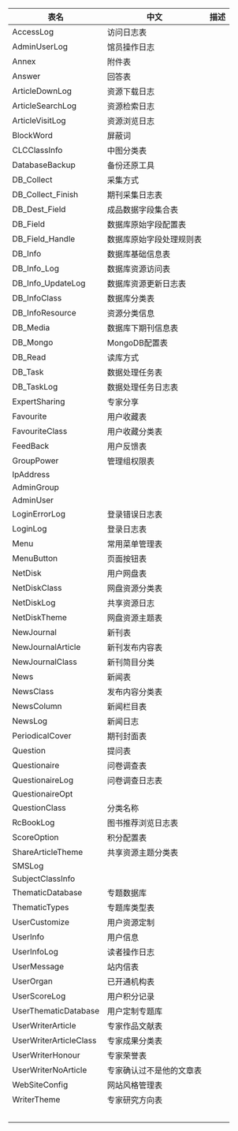 | 表名                   | 中文                     | 描述 |
| ---------------------- | ------------------------ | ---- |
| AccessLog              | 访问日志表               |      |
| AdminUserLog           | 馆员操作日志             |      |
| Annex                  | 附件表                   |      |
| Answer                 | 回答表                   |      |
| ArticleDownLog         | 资源下载日志             |      |
| ArticleSearchLog       | 资源检索日志             |      |
| ArticleVisitLog        | 资源浏览日志             |      |
| BlockWord              | 屏蔽词                   |      |
| CLCClassInfo           | 中图分类表               |      |
| DatabaseBackup         | 备份还原工具             |      |
| DB_Collect             | 采集方式                 |      |
| DB_Collect_Finish      | 期刊采集日志表           |      |
| DB_Dest_Field          | 成品数据字段集合表       |      |
| DB_Field               | 数据库原始字段配置表     |      |
| DB_Field_Handle        | 数据库原始字段处理规则表 |      |
| DB_Info                | 数据库基础信息表         |      |
| DB_Info_Log            | 数据库资源访问表         |      |
| DB_Info_UpdateLog      | 数据库资源更新日志表     |      |
| DB_InfoClass           | 数据库分类表             |      |
| DB_InfoResource        | 资源分类信息             |      |
| DB_Media               | 数据库下期刊信息表       |      |
| DB_Mongo               | MongoDB配置表            |      |
| DB_Read                | 读库方式                 |      |
| DB_Task                | 数据处理任务表           |      |
| DB_TaskLog             | 数据处理任务日志表       |      |
| ExpertSharing          | 专家分享                 |      |
| Favourite              | 用户收藏表               |      |
| FavouriteClass         | 用户收藏分类表           |      |
| FeedBack               | 用户反馈表               |      |
| GroupPower             | 管理组权限表             |      |
| IpAddress              |                          |      |
| AdminGroup             |                          |      |
| AdminUser              |                          |      |
| LoginErrorLog          | 登录错误日志表           |      |
| LoginLog               | 登录日志表               |      |
| Menu                   | 常用菜单管理表           |      |
| MenuButton             | 页面按钮表               |      |
| NetDisk                | 用户网盘表               |      |
| NetDiskClass           | 网盘资源分类表           |      |
| NetDiskLog             | 共享资源日志             |      |
| NetDiskTheme           | 网盘资源主题表           |      |
| NewJournal             | 新刊表                   |      |
| NewJournalArticle      | 新刊发布内容表           |      |
| NewJournalClass        | 新刊简目分类             |      |
| News                   | 新闻表                   |      |
| NewsClass              | 发布内容分类表           |      |
| NewsColumn             | 新闻栏目表               |      |
| NewsLog                | 新闻日志                 |      |
| PeriodicalCover        | 期刊封面表               |      |
| Question               | 提问表                   |      |
| Questionaire           | 问卷调查表               |      |
| QuestionaireLog        | 问卷调查日志表           |      |
| QuestionaireOpt        |                          |      |
| QuestionClass          | 分类名称                 |      |
| RcBookLog              | 图书推荐浏览日志表       |      |
| ScoreOption            | 积分配置表               |      |
| ShareArticleTheme      | 共享资源主题分类表       |      |
| SMSLog                 |                          |      |
| SubjectClassInfo       |                          |      |
| ThematicDatabase       | 专题数据库               |      |
| ThematicTypes          | 专题库类型表             |      |
| UserCustomize          | 用户资源定制             |      |
| UserInfo               | 用户信息                 |      |
| UserInfoLog            | 读者操作日志             |      |
| UserMessage            | 站内信表                 |      |
| UserOrgan              | 已开通机构表             |      |
| UserScoreLog           | 用户积分记录             |      |
| UserThematicDatabase   | 用户定制专题库           |      |
| UserWriterArticle      | 专家作品文献表           |      |
| UserWriterArticleClass | 专家成果分类表           |      |
| UserWriterHonour       | 专家荣誉表               |      |
| UserWriterNoArticle    | 专家确认过不是他的文章表 |      |
| WebSiteConfig          | 网站风格管理表           |      |
| WriterTheme            | 专家研究方向表           |      |
|                        |                          |      |
|                        |                          |      |
|                        |                          |      |
|                        |                          |      |
|                        |                          |      |

